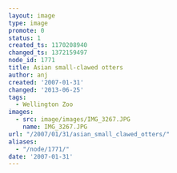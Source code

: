 ```yaml
---
layout: image
type: image
promote: 0
status: 1
created_ts: 1170208940
changed_ts: 1372159497
node_id: 1771
title: Asian small-clawed otters
author: anj
created: '2007-01-31'
changed: '2013-06-25'
tags:
  - Wellington Zoo
images:
  - src: image/images/IMG_3267.JPG
    name: IMG_3267.JPG
url: "/2007/01/31/asian_small_clawed_otters/"
aliases:
  - "/node/1771/"
date: '2007-01-31'
---
```



